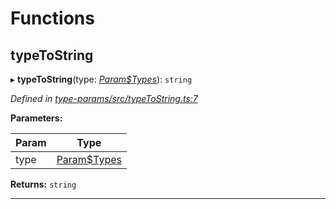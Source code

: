 

# Functions

<a id="typetostring"></a>

##  typeToString

▸ **typeToString**(type: *[Param$Types](_type_params_src_types_d_.md#param_types)*): `string`

*Defined in [type-params/src/typeToString.ts:7](https://github.com/polkadot-js/api/blob/ef78f2a/packages/type-params/src/typeToString.ts#L7)*

**Parameters:**

| Param | Type |
| ------ | ------ |
| type | [Param$Types](_type_params_src_types_d_.md#param_types) |

**Returns:** `string`

___

